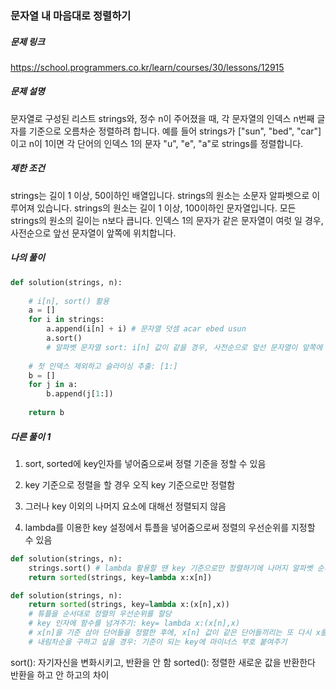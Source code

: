 ### 문자열 내 마음대로 정렬하기


##### 문제 링크

https://school.programmers.co.kr/learn/courses/30/lessons/12915



##### 문제 설명

문자열로 구성된 리스트 strings와, 정수 n이 주어졌을 때, 각 문자열의 인덱스 n번째 글자를 기준으로 오름차순 정렬하려 합니다. 예를 들어 strings가 ["sun", "bed", "car"]이고 n이 1이면 각 단어의 인덱스 1의 문자 "u", "e", "a"로 strings를 정렬합니다.


##### 제한 조건

strings는 길이 1 이상, 50이하인 배열입니다.
strings의 원소는 소문자 알파벳으로 이루어져 있습니다.
strings의 원소는 길이 1 이상, 100이하인 문자열입니다.
모든 strings의 원소의 길이는 n보다 큽니다.
인덱스 1의 문자가 같은 문자열이 여럿 일 경우, 사전순으로 앞선 문자열이 앞쪽에 위치합니다.



##### 나의 풀이

```py
def solution(strings, n):
    
    # i[n], sort() 활용
    a = []
    for i in strings:
        a.append(i[n] + i) # 문자열 덧셈 acar ebed usun
        a.sort()
        # 알파벳 문자열 sort: i[n] 값이 같을 경우, 사전순으로 앞선 문자열이 앞쪽에 와야하므로 sort()
    
    # 첫 인덱스 제외하고 슬라이싱 추출: [1:]
    b = []
    for j in a:
        b.append(j[1:])
            
    return b
```



##### 다른 풀이 1


1. sort, sorted에 key인자를 넣어줌으로써 정렬 기준을 정할 수 있음

2. key 기준으로 정렬을 할 경우 오직 key 기준으로만 정렬함

3. 그러나 key 이외의 나머지 요소에 대해선 정렬되지 않음

3. lambda를 이용한 key 설정에서 튜플을 넣어줌으로써 정렬의 우선순위를 지정할 수 있음

```py
def solution(strings, n):
    strings.sort() # lambda 활용할 땐 key 기준으로만 정렬하기에 나머지 알파벳 순서는 고려하지 않기 때문에,  미리 sort()로 사전순 정렬
    return sorted(strings, key=lambda x:x[n])

def solution(strings, n):
    return sorted(strings, key=lambda x:(x[n],x))
    # 튜플을 순서대로 정렬의 우선순위를 할당
    # key 인자에 함수를 넘겨주기: key= lambda x:(x[n],x)
    # x[n]을 기준 삼아 단어들을 정렬한 후에, x[n] 값이 같은 단어들끼리는 또 다시 x를 기준으로 다시 한 번 정렬
    # 내림차순을 구하고 싶을 경우: 기준이 되는 key에 마이너스 부호 붙여주기
```

sort(): 자기자신을 변화시키고, 반환을 안 함
sorted(): 정렬한 새로운 값을 반환한다
반환을 하고 안 하고의 차이